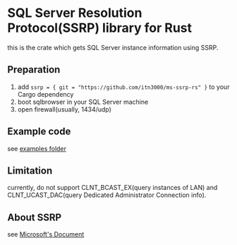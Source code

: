 # SQL Server Resolution Protocol(SSRP) library for Rust

this is the crate which gets SQL Server instance information using SSRP.

## Preparation

1. add `ssrp = { git = "https://github.com/itn3000/ms-ssrp-rs" }` to your Cargo dependency
2. boot sqlbrowser in your SQL Server machine
3. open firewall(usually, 1434/udp)

## Example code

see [examples folder](./examples/)

## Limitation

currently, do not support CLNT_BCAST_EX(query instances of LAN) and CLNT_UCAST_DAC(query Dedicated Administrator Connection info).

## About SSRP

see [Microsoft's Document](https://msdn.microsoft.com/en-us/library/cc219703.aspx)